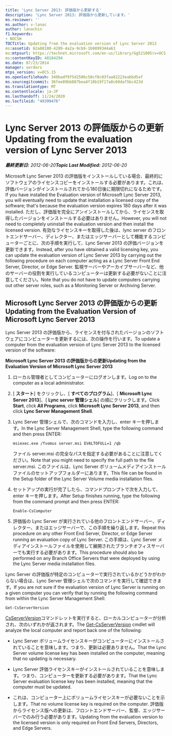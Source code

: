```yaml
---
title: 'Lync Server 2013: 評価版から更新する'
description: 'Lync Server 2013: 評価版から更新しています。'
ms.reviewer: ''
ms.author: v-lanac
author: lanachin
f1.keywords:
- NOCSH
TOCTitle: Updating from the evaluation version of Lync Server 2013
ms:assetid: 62a88180-4289-4a2a-9cb9-1b9899344a63
ms:mtpsurl: https://technet.microsoft.com/en-us/library/Gg521005(v=OCS.15)
ms:contentKeyID: 48184294
ms.date: 07/23/2014
manager: serdars
mtps_version: v=OCS.15
ms.openlocfilehash: 340badf9f5d2506c50cf8c03faa82223eabbd5af
ms.sourcegitcommit: 36fee89bb887bea4f18b19f17a8c69daf5bc423d
ms.translationtype: MT
ms.contentlocale: ja-JP
ms.lasthandoff: 11/24/2020
ms.locfileid: "49399476"
---
```

# <a name="updating-from-the-evaluation-version-of-lync-server-2013"></a><span data-ttu-id="a2ee3-103">Lync Server 2013 の評価版からの更新</span><span class="sxs-lookup"><span data-stu-id="a2ee3-103">Updating from the evaluation version of Lync Server 2013</span></span>

<div data-xmlns="http://www.w3.org/1999/xhtml">

<div class="topic" data-xmlns="http://www.w3.org/1999/xhtml" data-msxsl="urn:schemas-microsoft-com:xslt" data-cs="https://msdn.microsoft.com/">

<div data-asp="https://msdn2.microsoft.com/asp">



</div>

<div id="mainSection">

<div id="mainBody"><span data-ttu-id="a2ee3-104">

<span> </span></span><span class="sxs-lookup"><span data-stu-id="a2ee3-104">

<span> </span></span></span>

<span data-ttu-id="a2ee3-105">_**最終更新日:** 2012-06-20_</span><span class="sxs-lookup"><span data-stu-id="a2ee3-105">_**Topic Last Modified:** 2012-06-20_</span></span>

<span data-ttu-id="a2ee3-106">Microsoft Lync Server 2013 の評価版をインストールしている場合、最終的にソフトウェアのライセンスコピーをインストールする必要があります。これは、評価バージョンがインストールされてから180日後に期限切れになるためです。</span><span class="sxs-lookup"><span data-stu-id="a2ee3-106">If you have installed the Evaluation version of Microsoft Lync Server 2013, you will eventually need to update that installation a licensed copy of the software; that's because the evaluation version expires 180 days after it was installed.</span></span> <span data-ttu-id="a2ee3-107">ただし、評価版を完全にアンインストールしてから、ライセンスを取得したバージョンをインストールする必要はありません。</span><span class="sxs-lookup"><span data-stu-id="a2ee3-107">However, you will not need to completely uninstall the evaluation version and then install the licensed version.</span></span> <span data-ttu-id="a2ee3-108">有効なライセンスキーを取得した後は、lync server のフロントエンドサーバー、ディレクター、またはエッジサーバーとして機能するコンピューターごとに、次の手順を実行して、Lync Server 2013 の評価バージョンを更新できます。</span><span class="sxs-lookup"><span data-stu-id="a2ee3-108">Instead, after you have obtained a valid licensing key, you can update the evaluation version of Lync Server 2013 by carrying out the following procedure on each computer acting as a Lync Server Front End Server, Director, or Edge Server.</span></span> <span data-ttu-id="a2ee3-109">監視サーバーやアーカイブサーバーなど、他のサーバーの役割を実行しているコンピューターは更新する必要がないことに注意してください。</span><span class="sxs-lookup"><span data-stu-id="a2ee3-109">Note that you do not have to update computers carrying out other server roles, such as a Monitoring Server or Archiving Server.</span></span>

<div>

## <a name="updating-from-the-evaluation-version-of-microsoft-lync-server-2013"></a><span data-ttu-id="a2ee3-110">Microsoft Lync Server 2013 の評価版からの更新</span><span class="sxs-lookup"><span data-stu-id="a2ee3-110">Updating from the Evaluation Version of Microsoft Lync Server 2013</span></span>

<span data-ttu-id="a2ee3-111">Lync Server 2013 の評価版から、ライセンスを付与されたバージョンのソフトウェアにコンピューターを更新するには、次の操作を行います。</span><span class="sxs-lookup"><span data-stu-id="a2ee3-111">To update a computer from the evaluation version of Lync Server 2013 to the licensed version of the software:</span></span>

<span data-ttu-id="a2ee3-112">**Microsoft Lync Server 2013 の評価版からの更新**</span><span class="sxs-lookup"><span data-stu-id="a2ee3-112">**Updating from the Evaluation Version of Microsoft Lync Server 2013**</span></span>

1.  <span data-ttu-id="a2ee3-113">ローカル管理者としてコンピューターにログオンします。</span><span class="sxs-lookup"><span data-stu-id="a2ee3-113">Log on to the computer as a local administrator.</span></span>

2.  <span data-ttu-id="a2ee3-114">[ **スタート**] をクリックし、[ **すべてのプログラム**]、[ **Microsoft Lync Server 2013**]、[ **Lync server 管理シェル**] の順にクリックします。</span><span class="sxs-lookup"><span data-stu-id="a2ee3-114">Click **Start**, click **All Programs**, click **Microsoft Lync Server 2013**, and then click **Lync Server Management Shell**.</span></span>

3.  <span data-ttu-id="a2ee3-115">Lync Server 管理シェルで、次のコマンドを入力し、enter キーを押します。</span><span class="sxs-lookup"><span data-stu-id="a2ee3-115">In the Lync Server Management Shell, type the following command and then press ENTER:</span></span>
    
        msiexec.exe /fvomus server.msi EVALTOFULL=1 /qb
    
    <span data-ttu-id="a2ee3-116">ファイル server.msi の完全なパスを指定する必要があることに注意してください。</span><span class="sxs-lookup"><span data-stu-id="a2ee3-116">Note that you might need to specify the full path to the file server.msi.</span></span> <span data-ttu-id="a2ee3-117">このファイルは、Lync Server ボリュームメディアインストールファイルのセットアップフォルダーにあります。</span><span class="sxs-lookup"><span data-stu-id="a2ee3-117">This file can be found in the Setup folder of the Lync Server Volume media installation files.</span></span>

4.  <span data-ttu-id="a2ee3-118">セットアップの実行が完了したら、コマンドプロンプトで次を入力して、enter キーを押します。</span><span class="sxs-lookup"><span data-stu-id="a2ee3-118">After Setup finishes running, type the following from the command prompt and then press ENTER:</span></span>
    
        Enable-CsComputer

5.  <span data-ttu-id="a2ee3-119">評価版の Lync Server が実行されている他のフロントエンドサーバー、ディレクター、またはエッジサーバーで、この手順を繰り返します。</span><span class="sxs-lookup"><span data-stu-id="a2ee3-119">Repeat this procedure on any other Front End Server, Director, or Edge Server running an evaluation copy of Lync Server.</span></span> <span data-ttu-id="a2ee3-120">この手順は、Lync Server メディアインストールファイルを使用して展開されたブランチオフィスサーバーでも実行する必要があります。</span><span class="sxs-lookup"><span data-stu-id="a2ee3-120">This procedure should also be performed on any Branch Office Servers that were deployed by using the Lync Server media installation files.</span></span>

<span data-ttu-id="a2ee3-121">Lync Server の評価版が特定のコンピューターで実行されているかどうかがわからない場合は、Lync Server 管理シェルで次のコマンドを実行して確認できます。</span><span class="sxs-lookup"><span data-stu-id="a2ee3-121">If you are not sure if the evaluation version of Lync Server is running on a given computer you can verify that by running the following command from within the Lync Server Management Shell:</span></span>

    Get-CsServerVersion

<span data-ttu-id="a2ee3-122">[CsServerVersion](https://docs.microsoft.com/powershell/module/skype/Get-CsServerVersion)コマンドレットを実行すると、ローカルコンピューターが分析され、次のいずれかが返されます。</span><span class="sxs-lookup"><span data-stu-id="a2ee3-122">The [Get-CsServerVersion](https://docs.microsoft.com/powershell/module/skype/Get-CsServerVersion) cmdlet will analyze the local computer and report back one of the following:</span></span>

  - <span data-ttu-id="a2ee3-123">Lync Server ボリュームライセンスキーがコンピューターにインストールされていることを意味します。つまり、更新は必要ありません。</span><span class="sxs-lookup"><span data-stu-id="a2ee3-123">That the Lync Server volume license key has been installed on the computer, meaning that no updating is necessary.</span></span>

  - <span data-ttu-id="a2ee3-124">Lync Server 評価ライセンスキーがインストールされていることを意味します。つまり、コンピューターを更新する必要があります。</span><span class="sxs-lookup"><span data-stu-id="a2ee3-124">That the Lync Server evaluation license key has been installed, meaning that the computer must be updated.</span></span>

  - <span data-ttu-id="a2ee3-125">これは、コンピューター上にボリュームライセンスキーが必要ないことを示します。</span><span class="sxs-lookup"><span data-stu-id="a2ee3-125">That no volume license key is required on the computer.</span></span> <span data-ttu-id="a2ee3-126">評価版からライセンス版への更新は、フロントエンドサーバー、監督、エッジサーバーでのみ行う必要があります。</span><span class="sxs-lookup"><span data-stu-id="a2ee3-126">Updating from the evaluation version to the licensed version is only required on Front End Servers, Directors, and Edge Servers.</span></span>

<span data-ttu-id="a2ee3-127"></div>

</div>

<span> </span>

</div>

</div>

</span><span class="sxs-lookup"><span data-stu-id="a2ee3-127"></div>

</div>

<span> </span>

</div>

</div>

</span></span></div>

